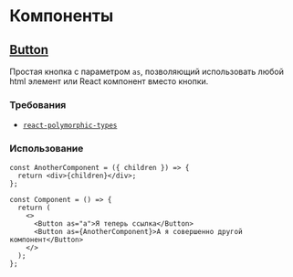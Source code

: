 # Компоненты

## [Button](./Button.tsx)

Простая кнопка с параметром `as`, позволяющий использовать любой html элемент или React компонент вместо кнопки.

### Требования

- [`react-polymorphic-types`](https://www.npmjs.com/package/react-polymorphic-types)

### Использование

```tsx
const AnotherComponent = ({ children }) => {
  return <div>{children}</div>;
};

const Component = () => {
  return (
    <>
      <Button as="a">Я теперь ссылка</Button>
      <Button as={AnotherComponent}>А я совершенно другой компонент</Button>
    </>
  );
};
```
